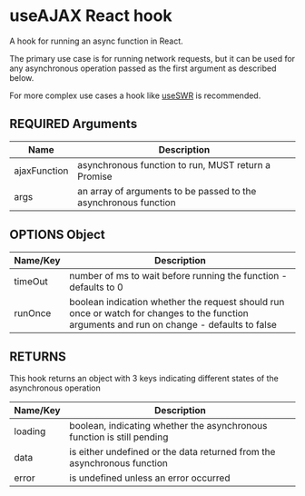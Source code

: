 # useAJAX React hook
A hook for running an async function in React.

The primary use case is for running network requests, but it can be used for any asynchronous operation passed as the first argument as described below.

For more complex use cases a hook like [useSWR](https://github.com/vercel/swr) is recommended.

## REQUIRED Arguments

Name | Description
--- | ---
ajaxFunction | asynchronous function to run, MUST return a Promise
args | an array of arguments to be passed to the asynchronous function

## OPTIONS Object

Name/Key | Description
--- | ---
timeOut | number of ms to wait before running the function - defaults to 0
runOnce | boolean indication whether the request should run once or watch for changes to the function arguments and run on change - defaults to false

## RETURNS
This hook returns an object with 3 keys indicating different states of the asynchronous operation

Name/Key | Description
--- | ---
loading | boolean, indicating whether the asynchronous function is still pending
data | is either undefined or the data returned from the asynchronous function
error | is undefined unless an error occurred
